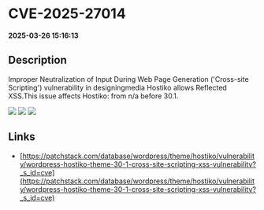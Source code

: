 # CVE-2025-27014

**2025-03-26 15:16:13**

## Description
Improper Neutralization of Input During Web Page Generation ('Cross-site Scripting') vulnerability in designingmedia Hostiko allows Reflected XSS.This issue affects Hostiko: from n/a before 30.1.

![](https://img.shields.io/static/v1?label=Score&message=7.1&color=red)
![](https://img.shields.io/static/v1?label=Severity&message=HIGH&color=red)
![](https://img.shields.io/static/v1?label=CWE&message=XSS&color=green)

## Links
- [https://patchstack.com/database/wordpress/theme/hostiko/vulnerability/wordpress-hostiko-theme-30-1-cross-site-scripting-xss-vulnerability?_s_id=cve](https://patchstack.com/database/wordpress/theme/hostiko/vulnerability/wordpress-hostiko-theme-30-1-cross-site-scripting-xss-vulnerability?_s_id=cve)
